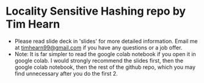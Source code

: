 # Locality Sensitive Hashing repo by Tim Hearn

- Please read slide deck in 'slides' for more detailed information.  Email me at timhearn99@gmail.com if you have any questions or a job offer.
- Note:  It is far simpler to read the google colab notebook if you open it in google colab.  I would strongly recommend the slides first, then the google colab notebook, then the rest of the github repo, which you may find unnecessary after you do the first 2.
